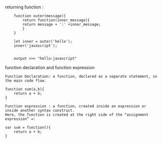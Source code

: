 returning function : 

		function outer(message){
			return function(inner_message){
			return message + ':' +inner_message;
			}
		}

		let inner = outer('hello');
		inner('javascript');


		output >>> "hello:javascript"



function declaration  and function expression 


	Function Declaration: a function, declared as a separate statement, in the main code flow.
	
	function sum(a,b){
		return a + b;
	}
	
	Function expression : a function, created inside an expression or inside another syntax construct. 
	Here, the function is created at the right side of the “assignment expression” =:
	
	var sum = function(){
		return a + b;	
	}


